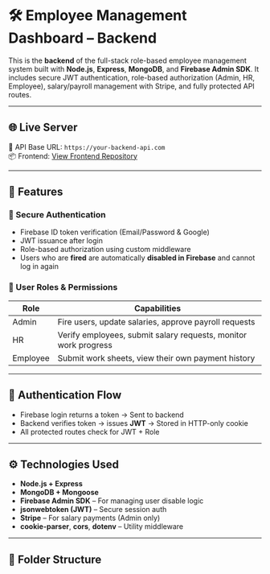 # 🛠️ Employee Management Dashboard – Backend

This is the **backend** of the full-stack role-based employee management system built with **Node.js**, **Express**, **MongoDB**, and **Firebase Admin SDK**. It includes secure JWT authentication, role-based authorization (Admin, HR, Employee), salary/payroll management with Stripe, and fully protected API routes.

---

## 🌐 Live Server

🔗 API Base URL: `https://your-backend-api.com`  
📦 Frontend: [View Frontend Repository](https://github.com/Programming-Hero-Web-Course4/b11a12-client-side-layekmia.git)

---

## 📌 Features

### 🔐 Secure Authentication

- Firebase ID token verification (Email/Password & Google)
- JWT issuance after login
- Role-based authorization using custom middleware
- Users who are **fired** are automatically **disabled in Firebase** and cannot log in again

### 👥 User Roles & Permissions

| Role     | Capabilities                                                                 |
|----------|-------------------------------------------------------------------------------|
| Admin    | Fire users, update salaries, approve payroll requests                        |
| HR       | Verify employees, submit salary requests, monitor work progress              |
| Employee | Submit work sheets, view their own payment history                           |

---

## 🔑 Authentication Flow

- Firebase login returns a token → Sent to backend
- Backend verifies token → issues **JWT** → Stored in HTTP-only cookie
- All protected routes check for JWT + Role

---

## ⚙️ Technologies Used

- **Node.js + Express**
- **MongoDB + Mongoose**
- **Firebase Admin SDK** – For managing user disable logic
- **jsonwebtoken (JWT)** – Secure session auth
- **Stripe** – For salary payments (Admin only)
- **cookie-parser**, **cors**, **dotenv** – Utility middleware

---

## 📂 Folder Structure

